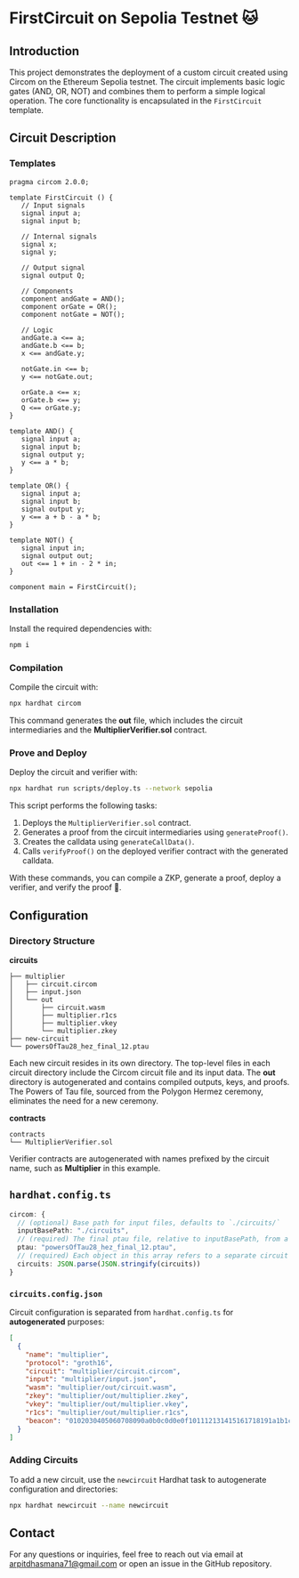 # FirstCircuit on Sepolia Testnet 🐱

## Introduction

This project demonstrates the deployment of a custom circuit created using Circom on the Ethereum Sepolia testnet. The circuit implements basic logic gates (AND, OR, NOT) and combines them to perform a simple logical operation. The core functionality is encapsulated in the `FirstCircuit` template.

## Circuit Description

### Templates

```circom
pragma circom 2.0.0;

template FirstCircuit () {  
   // Input signals
   signal input a;
   signal input b;

   // Internal signals
   signal x;
   signal y;

   // Output signal
   signal output Q;

   // Components
   component andGate = AND();
   component orGate = OR();
   component notGate = NOT();

   // Logic
   andGate.a <== a;
   andGate.b <== b;
   x <== andGate.y;

   notGate.in <== b;
   y <== notGate.out;

   orGate.a <== x;
   orGate.b <== y;
   Q <== orGate.y;
}

template AND() {
   signal input a;
   signal input b;
   signal output y;
   y <== a * b;
}

template OR() {
   signal input a;
   signal input b;
   signal output y;
   y <== a + b - a * b;
}

template NOT() {
   signal input in;
   signal output out;
   out <== 1 + in - 2 * in;
}

component main = FirstCircuit();
```

### Installation

Install the required dependencies with:

```bash
npm i
```

### Compilation

Compile the circuit with:

```bash
npx hardhat circom
```

This command generates the **out** file, which includes the circuit intermediaries and the **MultiplierVerifier.sol** contract.

### Prove and Deploy

Deploy the circuit and verifier with:

```bash
npx hardhat run scripts/deploy.ts --network sepolia
```

This script performs the following tasks:
1. Deploys the `MultiplierVerifier.sol` contract.
2. Generates a proof from the circuit intermediaries using `generateProof()`.
3. Creates the calldata using `generateCallData()`.
4. Calls `verifyProof()` on the deployed verifier contract with the generated calldata.

With these commands, you can compile a ZKP, generate a proof, deploy a verifier, and verify the proof 🎉.

## Configuration

### Directory Structure

**circuits**

```
├── multiplier
│   ├── circuit.circom
│   ├── input.json
│   └── out
│       ├── circuit.wasm
│       ├── multiplier.r1cs
│       ├── multiplier.vkey
│       └── multiplier.zkey
├── new-circuit
└── powersOfTau28_hez_final_12.ptau
```

Each new circuit resides in its own directory. The top-level files in each circuit directory include the Circom circuit file and its input data. The **out** directory is autogenerated and contains compiled outputs, keys, and proofs. The Powers of Tau file, sourced from the Polygon Hermez ceremony, eliminates the need for a new ceremony.

**contracts**

```
contracts
└── MultiplierVerifier.sol
```

Verifier contracts are autogenerated with names prefixed by the circuit name, such as **Multiplier** in this example.

## `hardhat.config.ts`

```typescript
circom: {
  // (optional) Base path for input files, defaults to `./circuits/`
  inputBasePath: "./circuits",
  // (required) The final ptau file, relative to inputBasePath, from a Phase 1 ceremony
  ptau: "powersOfTau28_hez_final_12.ptau",
  // (required) Each object in this array refers to a separate circuit
  circuits: JSON.parse(JSON.stringify(circuits))
}
```

### `circuits.config.json`

Circuit configuration is separated from `hardhat.config.ts` for **autogenerated** purposes:

```json
[
  {
    "name": "multiplier",
    "protocol": "groth16",
    "circuit": "multiplier/circuit.circom",
    "input": "multiplier/input.json",
    "wasm": "multiplier/out/circuit.wasm",
    "zkey": "multiplier/out/multiplier.zkey",
    "vkey": "multiplier/out/multiplier.vkey",
    "r1cs": "multiplier/out/multiplier.r1cs",
    "beacon": "0102030405060708090a0b0c0d0e0f101112131415161718191a1b1c1d1e1f"
  }
]
```

### Adding Circuits

To add a new circuit, use the `newcircuit` Hardhat task to autogenerate configuration and directories:

```bash
npx hardhat newcircuit --name newcircuit
```

## Contact

For any questions or inquiries, feel free to reach out via email at [arpitdhasmana71@gmail.com](mailto:arpitdhasmana71@gmail.com) or open an issue in the GitHub repository.
